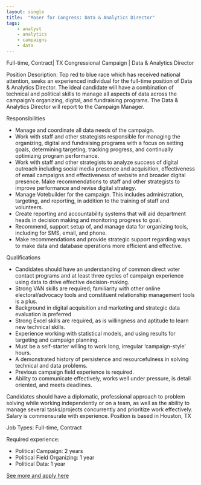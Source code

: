```yaml
---
layout: single
title:  "Moser for Congress: Data & Analytics Director"
tags: 
    - analyst
    - analytics
    - campaigns
    - data
---
```


Full-time, Contract| TX Congressional Campaign | Data & Analytics Director

Position Description: Top red to blue race which has received national attention, seeks an experienced individual for the full-time position of Data & Analytics Director. The ideal candidate will have a combination of technical and political skills to manage all aspects of data across the campaign’s organizing, digital, and fundraising programs. The Data & Analytics Director will report to the Campaign Manager.

Responsibilities

* Manage and coordinate all data needs of the campaign.
* Work with staff and other strategists responsible for managing the organizing, digital and fundraising programs with a focus on setting goals, determining targeting, tracking progress, and continually optimizing program performance.
* Work with staff and other strategists to analyze success of digital outreach including social media presence and acquisition, effectiveness of email campaigns and effectiveness of website and broader digital presence. Make recommendations to staff and other strategists to improve performance and revise digital strategy.
* Manage Votebuilder for the campaign. This includes administration, targeting, and reporting, in addition to the training of staff and volunteers.
* Create reporting and accountability systems that will aid department heads in decision making and monitoring progress to goal.
* Recommend, support setup of, and manage data for organizing tools, including for SMS, email, and phone.
* Make recommendations and provide strategic support regarding ways to make data and database operations more efficient and effective.

Qualifications

* Candidates should have an understanding of common direct voter contact programs and at least three cycles of campaign experience using data to drive effective decision-making.
* Strong VAN skills are required; familiarity with other online electoral/advocacy tools and constituent relationship management tools is a plus.
* Background in digital acquisition and marketing and strategic data evaluation is preferred
* Strong Excel skills are required, as is willingness and aptitude to learn new technical skills.
* Experience working with statistical models, and using results for targeting and campaign planning.
* Must be a self-starter willing to work long, irregular ‘campaign-style’ hours.
* A demonstrated history of persistence and resourcefulness in solving technical and data problems.
* Previous campaign field experience is required.
* Ability to communicate effectively, works well under pressure, is detail oriented, and meets deadlines.

Candidates should have a diplomatic, professional approach to problem solving while working independently or on a team, as well as the ability to manage several tasks/projects concurrently and prioritize work effectively.
Salary is commensurate with experience. Position is based in Houston, TX

Job Types: Full-time, Contract

Required experience:

* Political Campaign: 2 years
* Political Field Organizing: 1 year
* Political Data: 1 year

[See more and apply here](https://www.indeed.com/viewjob?cmp=TX-Progressive-Congressional-Campaign&t=Data+Analytic+Director&jk=00c46d208e03d66d&q=Data+%26+Analytics+Director+%28Political+Campaign%29&vjs=3)
	
